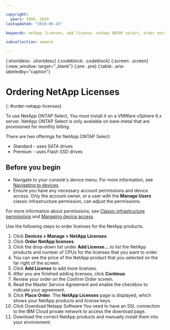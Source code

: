 ```yaml
---

copyright:
  years: 1994, 2019
lastupdated: "2019-06-24"

keywords: netApp licenses, add license, netApp ONTAP select, order netapp license

subcollection: vmware

---
```


{:shortdesc: .shortdesc}
{:codeblock: .codeblock}
{:screen: .screen}
{:new_window: target="_blank"}
{:pre: .pre}
{:table: .aria-labeledby="caption"}

# Ordering NetApp Licenses
{: #order-netapp-licenses}

To use NetApp ONTAP Select, You must install it on a VMWare vSphere 6.x server.
NetApp ONTAP Select is only available on bare-metal that are provisioned for monthly billing.

There are two offerings for NetApp ONTAP Select:
* Standard - uses SATA drives
* Premium - uses Flash SSD drives

## Before you begin
* Navigate to your console's device menu. For more information, see [Navigating to devices](/docs/infrastructure/vmware?topic=virtual-servers-navigating-devices).
* Ensure you have any necessary account permissions and device access. Only the account owner, or a user with the **Manage Users** classic infrastructure permission, can adjust the permissions.

For more information about permissions, see [Classic infrastructure permissions](/docs/iam?topic=iam-infrapermission#infrapermission) and [Managing device access](/docs/vsi?topic=virtual-servers-managing-device-access).

Use the following steps to order licenses for the NetApp products.
1. Click **Devices > Manage > NetApp Licenses**.
2. Click **Order NetApp licenses**.
3. Click the drop-down list under **Add License...** to list the NetApp products and number of CPUs for the licenses that you want to order.
4. You can see the price of the NetApp product that you selected on the far right of the screen.
5. Click **Add License** to add more licenses.
6. After you are finished adding licenses, click **Continue**.
7. Review your order on the Confirm Order screen.
8. Read the Master Service Agreement and enable the checkbox to indicate your agreement.
9. Click **Place Order**. The **NetApp Licenses** page is displayed, which shows your NetApp products and license keys.
10. Click Download Netapp Software You need to have an SSL connection to the IBM Cloud private network to access the download page.
11. Download the correct NetApp products and manually install them into your environment.
